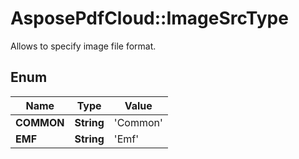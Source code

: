 # AsposePdfCloud::ImageSrcType
Allows to specify image file format.

## Enum
Name | Type | Value
------------ | ------------- | -------------
**COMMON** | **String** | 'Common'
**EMF** | **String** | 'Emf'



